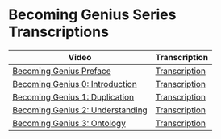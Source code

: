 # Becoming Genius Series Transcriptions

| Video | Transcription
| --- | --- |
| [Becoming Genius Preface](https://www.youtube.com/watch?v=5WAKWdACI1A) | [Transcription](BecomingGeniusPreface.md) |
| [Becoming Genius 0: Introduction](https://www.youtube.com/watch?v=iSn7kk6zRjQ) | [Transcription](BecomingGenius_0.md) |
| [Becoming Genius 1: Duplication](https://www.youtube.com/watch?v=AaszxSWPFbQ) | [Transcription](BecomingGenius_1.md) |
| [Becoming Genius 2: Understanding](https://www.youtube.com/watch?v=PT6_KOajMXA) | [Transcription](BecomingGenius_2.md) |
| [Becoming Genius 3: Ontology](https://www.youtube.com/watch?v=j21BRM0qLcE) | [Transcription](BecomingGenius_3.md) |
